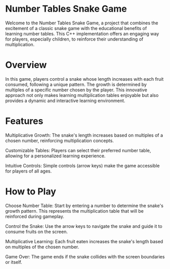 # Number Tables Snake Game
Welcome to the Number Tables Snake Game, a project that combines the excitement of a classic snake game with the educational benefits of learning number tables. This C++ implementation offers an engaging way for players, especially children, to reinforce their understanding of multiplication.

# Overview
In this game, players control a snake whose length increases with each fruit consumed, following a unique pattern. The growth is determined by multiples of a specific number chosen by the player. This innovative approach not only makes learning multiplication tables enjoyable but also provides a dynamic and interactive learning environment.

# Features
Multiplicative Growth: The snake's length increases based on multiples of a chosen number, reinforcing multiplication concepts.

Customizable Tables: Players can select their preferred number table, allowing for a personalized learning experience.

Intuitive Controls: Simple controls (arrow keys) make the game accessible for players of all ages.

# How to Play
Choose Number Table: Start by entering a number to determine the snake's growth pattern. This represents the multiplication table that will be reinforced during gameplay.

Control the Snake: Use the arrow keys to navigate the snake and guide it to consume fruits on the screen.

Multiplicative Learning: Each fruit eaten increases the snake's length based on multiples of the chosen number.

Game Over: The game ends if the snake collides with the screen boundaries or itself.
